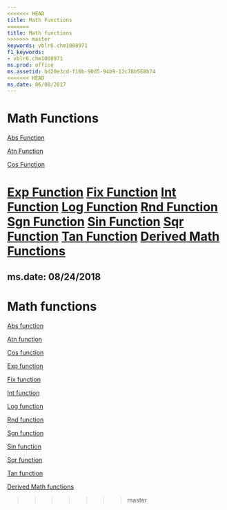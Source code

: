 ```yaml
---
<<<<<<< HEAD
title: Math Functions
=======
title: Math functions
>>>>>>> master
keywords: vblr6.chm1008971
f1_keywords:
- vblr6.chm1008971
ms.prod: office
ms.assetid: bd20e3cd-f10b-90d5-94b9-12c78b568b74
<<<<<<< HEAD
ms.date: 06/08/2017
---
```



# Math Functions

[Abs Function](abs-function.md)

[Atn Function](atn-function.md)

[Cos Function](cos-function.md)

[Exp Function](exp-function.md)
[Fix Function](int-fix-functions.md)
[Int Function](int-fix-functions.md)
[Log Function](log-function.md)
[Rnd Function](rnd-function.md)
[Sgn Function](sgn-function.md)
[Sin Function](sin-function.md)
[Sqr Function](sqr-function.md)
[Tan Function](tan-function.md)
[Derived Math Functions](derived-math-functions.md)
=======
ms.date: 08/24/2018
---


# Math functions

[Abs function](abs-function.md)

[Atn function](atn-function.md)

[Cos function](cos-function.md)

[Exp function](exp-function.md)

[Fix function](int-fix-functions.md)

[Int function](int-fix-functions.md)

[Log function](log-function.md)

[Rnd function](rnd-function.md)

[Sgn function](sgn-function.md)

[Sin function](sin-function.md)

[Sqr function](sqr-function.md)

[Tan function](tan-function.md)

[Derived Math functions](derived-math-functions.md)
>>>>>>> master

